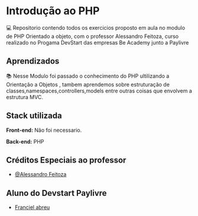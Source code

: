 
# Introdução ao PHP

💻 Repositorio contendo todos os exercicios proposto em aula no modulo
de PHP Orientado a objeto, com o professor Alessandro Feitoza, curso realizado no Progama 
DevStart das empresas Be Academy junto a Paylivre



## Aprendizados

📚 Nesse Modulo foi passado o conhecimento do PHP ultilizando a Orientação a Objetos
, tambem aprendemos sobre estruturação de classes,namespaces,controllers,models entre outras coisas que envolvem a estrutura
MVC.

## Stack utilizada

**Front-end:** Não foi necessario.

**Back-end:** PHP


## Créditos Especiais ao professor

- [@Alessandro Feitoza](https://github.com/)

## Aluno do Devstart Paylivre

- [Franciel abreu](https://www.github.com/Francielabreu)


